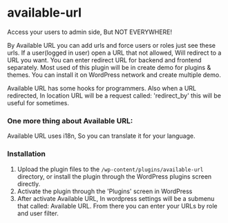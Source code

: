 # available-url
Access your users to admin side, But NOT EVERYWHERE!

By Available URL you can add urls and force users or roles just see these urls. If a user(logged in user) open a URL that not allowed, Will redirect to a URL you want. You can enter redirect URL for backend and frontend separately.
Most used of this plugin will be in create demo for plugins & themes. You can install it on WordPress network and create multiple demo.

Available URL has some hooks for programmers. Also when a URL redirected, In location URL will be a request called: 'redirect_by' this will be useful for sometimes.

### One more thing about Available URL:
Available URL uses i18n, So you can translate it for your language.

### Installation

1. Upload the plugin files to the `/wp-content/plugins/available-url` directory, or install the plugin through the WordPress plugins screen directly.
2. Activate the plugin through the 'Plugins' screen in WordPress
3. After activate Available URL, In wordpress settings will be a submenu that called: Available URL. From there you can enter your URLs by role and user filter.
